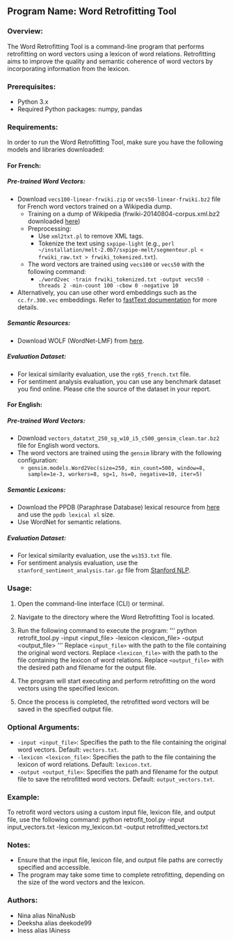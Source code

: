 ## Program Name: Word Retrofitting Tool

### Overview:
The Word Retrofitting Tool is a command-line program that performs retrofitting on word vectors using a lexicon of word relations. Retrofitting aims to improve the quality and semantic coherence of word vectors by incorporating information from the lexicon.

### Prerequisites:
- Python 3.x
- Required Python packages: numpy, pandas

### Requirements:
In order to run the Word Retrofitting Tool, make sure you have the following models and libraries downloaded:
#### For French:
##### Pre-trained Word Vectors:
- Download `vecs100-linear-frwiki.zip` or `vecs50-linear-frwiki.bz2` file for French word vectors trained on a Wikipedia dump.
  - Training on a dump of Wikipedia (frwiki-20140804-corpus.xml.bz2 downloaded [here](http://linguatools.org/tools/corpora/wikipedia-monolingual-corpora/))
  - Preprocessing:
    - Use `xml2txt.pl` to remove XML tags.
    - Tokenize the text using `sxpipe-light` (e.g., `perl ~/installation/melt-2.0b7/sxpipe-melt/segmenteur.pl < frwiki_raw.txt > frwiki_tokenized.txt`).
  - The word vectors are trained using `vecs100` or `vecs50` with the following command:
    - `./word2vec -train frwiki_tokenized.txt -output vecs50 -threads 2 -min-count 100 -cbow 0 -negative 10`
- Alternatively, you can use other word embeddings such as the `cc.fr.300.vec` embeddings. Refer to [fastText documentation](https://fasttext.cc/docs/en/crawl-vectors.html) for more details.

##### Semantic Resources:
- Download WOLF (WordNet-LMF) from [here](http://almanach.inria.fr/software_and_resources/downloads/wolf-1.0b4.xml.bz2).

##### Evaluation Dataset:
- For lexical similarity evaluation, use the `rg65_french.txt` file.
- For sentiment analysis evaluation, you can use any benchmark dataset you find online. Please cite the source of the dataset in your report.

#### For English:
##### Pre-trained Word Vectors:
- Download `vectors_datatxt_250_sg_w10_i5_c500_gensim_clean.tar.bz2` file for English word vectors.
- The word vectors are trained using the `gensim` library with the following configuration:
  - `gensim.models.Word2Vec(size=250, min_count=500, window=8, sample=1e-3, workers=8, sg=1, hs=0, negative=10, iter=5)`

##### Semantic Lexicons:
- Download the PPDB (Paraphrase Database) lexical resource from [here](http://paraphrase.org/#/download) and use the `ppdb lexical xl` size.
- Use WordNet for semantic relations.

##### Evaluation Dataset:
- For lexical similarity evaluation, use the `ws353.txt` file.
- For sentiment analysis evaluation, use the `stanford_sentiment_analysis.tar.gz` file from [Stanford NLP](https://nlp.stanford.edu/sentiment/).


### Usage:
1. Open the command-line interface (CLI) or terminal.
2. Navigate to the directory where the Word Retrofitting Tool is located.
3. Run the following command to execute the program:
    '''
    python retrofit_tool.py -input <input_file> -lexicon <lexicon_file> -output <output_file>
    '''
    Replace `<input_file>` with the path to the file containing the original word vectors.
    Replace `<lexicon_file>` with the path to the file containing the lexicon of word relations.
    Replace `<output_file>` with the desired path and filename for the output file.
    
4. The program will start executing and perform retrofitting on the word vectors using the specified lexicon.
5. Once the process is completed, the retrofitted word vectors will be saved in the specified output file.

### Optional Arguments:
- `-input <input_file>`: Specifies the path to the file containing the original word vectors. Default: `vectors.txt`.
- `-lexicon <lexicon_file>`: Specifies the path to the file containing the lexicon of word relations. Default: `lexicon.txt`.
- `-output <output_file>`: Specifies the path and filename for the output file to save the retrofitted word vectors. Default: `output_vectors.txt`.

### Example:
To retrofit word vectors using a custom input file, lexicon file, and output file, use the following command:
python retrofit_tool.py -input input_vectors.txt -lexicon my_lexicon.txt -output retrofitted_vectors.txt


### Notes:
- Ensure that the input file, lexicon file, and output file paths are correctly specified and accessible.
- The program may take some time to complete retrofitting, depending on the size of the word vectors and the lexicon.

### Authors:
- Nina alias NinaNusb
- Deeksha alias deekode99
- Iness alias IAiness
